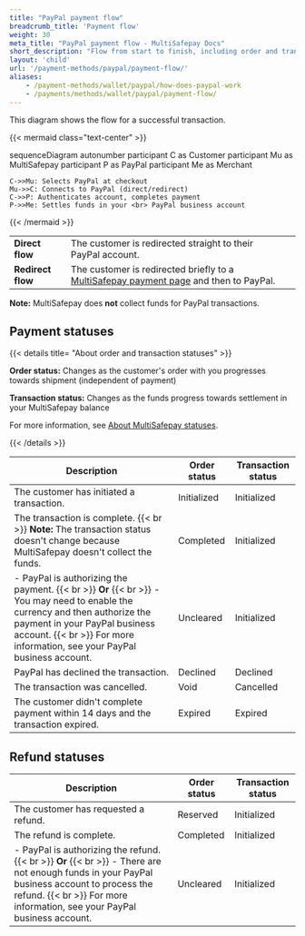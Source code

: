 ```yaml
---
title: "PayPal payment flow"
breadcrumb_title: 'Payment flow'
weight: 30
meta_title: "PayPal payment flow - MultiSafepay Docs"
short_description: "Flow from start to finish, including order and transaction status changes"
layout: 'child'
url: '/payment-methods/paypal/payment-flow/'
aliases: 
    - /payment-methods/wallet/paypal/how-does-paypal-work
    - /payments/methods/wallet/paypal/payment-flow/
---
```


This diagram shows the flow for a successful transaction.

{{< mermaid class="text-center" >}}

sequenceDiagram
    autonumber
    participant C as Customer
    participant Mu as MultiSafepay
    participant P as PayPal
    participant Me as Merchant

    C->>Mu: Selects PayPal at checkout
    Mu->>C: Connects to PayPal (direct/redirect)
    C->>P: Authenticates account, completes payment 
    P->>Me: Settles funds in your <br> PayPal business account

{{< /mermaid >}}
&nbsp;  

|  |  |  |
|---|---|---|
| **Direct flow** | The customer is redirected straight to their PayPal account. | 
| **Redirect flow** | The customer is redirected briefly to a [MultiSafepay payment page](/payment-pages/) and then to PayPal. | 

**Note:** MultiSafepay does **not** collect funds for PayPal transactions.

## Payment statuses

{{< details title= "About order and transaction statuses" >}}

**Order status:** Changes as the customer's order with you progresses towards shipment (independent of payment)

**Transaction status:** Changes as the funds progress towards settlement in your MultiSafepay balance

For more information, see [About MultiSafepay statuses](/about-payments/multisafepay-statuses/).

{{< /details >}}

| Description | Order status | Transaction status |
|---|---|---|
| The customer has initiated a transaction. | Initialized | Initialized |
| The transaction is complete. {{< br >}} **Note:** The transaction status doesn't change because MultiSafepay doesn't collect the funds. | Completed | Initialized |
| - PayPal is authorizing the payment. {{< br >}} **Or** {{< br >}} - You may need to enable the currency and then authorize the payment in your PayPal business account. {{< br >}} For more information, see your PayPal business account. | Uncleared | Initialized |
| PayPal has declined the transaction. | Declined | Declined   |
| The transaction was cancelled. | Void   | Cancelled   |
| The customer didn't complete payment within 14 days and the transaction expired. | Expired | Expired |

## Refund statuses

| Description | Order status | Transaction status |
|---|---|---|
| The customer has requested a refund. | Reserved | Initialized |
| The refund is complete.  | Completed | Initialized |
| - PayPal is authorizing the refund. {{< br >}} **Or** {{< br >}} - There are not enough funds in your PayPal business account to process the refund. {{< br >}} For more information, see your PayPal business account. | Uncleared | Initialized   |





